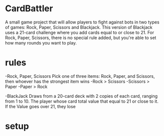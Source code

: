 # CardBattler

A small game project that will allow players to fight against bots in two types of games: Rock, Paper, Scissors and Blackjack.
This version of Blackjack uses a 21-card challenge where you add cards equal to or close to 21. For Rock, Paper, Scissors,
there is no special rule added, but you're able to set how many rounds you want
to play.

# rules

-Rock, Paper, Scissors
Pick one of three items: Rock, Paper, and Scissors, then whoever has the strongest item wins
-Rock > Scissors
-Scissors > Paper
-Paper > Rock

-BlackJack
Draws from a 20-card deck with 2 copies of each card, ranging from 1 to 10. The player whose
card total value that equal to 21 or close to it. If the Value goes over 21, they lose

# setup
